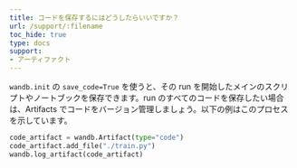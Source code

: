 ```yaml
---
title: コードを保存するにはどうしたらいいですか？
url: /support/:filename
toc_hide: true
type: docs
support:
- アーティファクト
---
```


`wandb.init` の `save_code=True` を使うと、その run を開始したメインのスクリプトやノートブックを保存できます。run のすべてのコードを保存したい場合は、Artifacts でコードをバージョン管理しましょう。以下の例はこのプロセスを示しています。

```python
code_artifact = wandb.Artifact(type="code")
code_artifact.add_file("./train.py")
wandb.log_artifact(code_artifact)
```